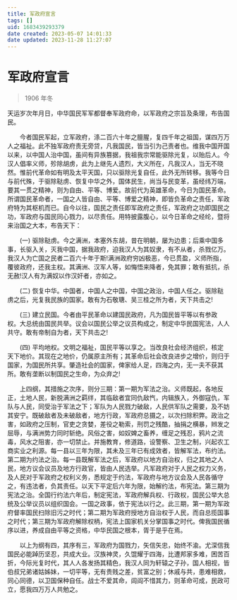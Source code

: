 ```yaml
---
title: 军政府宣言
tags: []
uid: 1683439293379
date created: 2023-05-07 14:01:33
date updated: 2023-11-28 11:27:07
---
```


# 军政府宣言

> 1906 年冬

天运岁次年月日，中华国民军军都督奉军政府命，以军政府之宗旨及条理，布告国民。

　　今者国民军起，立军政府，涤二百六十年之膻腥，复四千年之祖国，谋四万万人之福祉。此不独军政府责无旁贷，凡我国民，皆当引为己责者也。维我中国开国以来，以中国人治中国，虽间有异族篡据，我祖我宗常能驱除光复，以贻后人。今汉人倡率义师，殄除胡虏，此为上继先人遗烈，大义所在，凡我汉人，当无不晓然。惟前代革命如有明及太平天国，只以驱除光复自任，此外无所转移。我等今日与前代殊，于驱除鞑虏、恢复中华之外，国体民生，尚当与民变革，虽经纬万端，要其一贯之精神，则为自由、平等、博爱。故前代为英雄革命，今日为国民革命。所谓国民革命者，一国之人皆自由、平等、博爱之精神，即皆负革命之责任，军政府特为其枢机而已。自今以往，国民之责任即军政府之责任，军政府之功即国民之功，军政府与国民同心戮力，以尽责任。用特披露腹心，以今日革命之经纶，暨将来治国之大本，布告天下：

　　(一) 驱除鞑虏。今之满洲，本塞外东胡，昔在明朝，屡为边患；后乘中国多事，长驱入关，灭我中国，据我政府，迫我汉人为其奴隶，有不从者，杀戮亿万。我汉人为亡国之民者二百六十年于斯!满洲政府穷凶极恶，今已贯盈，义师所指，覆彼政府，还我主权。其满洲、汉军人等，如悔悟来降者，免其罪；敢有抵抗，杀无赦!汉人有为满奴以作汉奸者，亦如之。

　　(二) 恢复中华。中国者，中国人之中国，中国之政治，中国人任之。驱除鞑虏之后，光复我民族的国家。敢有为石敬瑭、吴三桂之所为者，天下共击之!

　　(三) 建立民国。今者由平民革命以建国民政府，凡为国民皆平等以有参政权。大总统由国民共举。议会以国民公举之议员构成之，制定中华民国宪法，人人共守。敢有帝制自为者，天下共击之!

　　(四) 平均地权。文明之福祉，国民平等以享之。当改良社会经济组织，核定天下地价。其现在之地价，仍属原主所有；其革命后社会改良进步之增价，则归于国家，为国民所共享。肇造社会的国家，俾家给人足，四海之内，无一夫不获其所。敢有垄断以制国民之生命，为众弃之!

　　上四纲，其措施之次序，则分三期：第一期为军法之治。义师既起，各地反正，土地人民，新脱满洲之羁绊，其临敌者宜同仇敌忾，内辑族入，外御寇仇，军队与人民，同受治于军法之下；军队为人民戮力破敌，人民供军队之需要，及不妨其安宁。既破敌者及未破敌者，地方行政，军政府总摄之，以次扫除积弊。政治之害，如政府之压制，官吏之贪婪，差役之勒索，刑罚之残酷，抽捐之横暴，辫发之屈辱，与满洲势力同时斩绝。风俗之害，如奴婢之畜养，缠足之残忍，鸦片之流毒，风水之阻害，亦一切禁止。并施教育，修道路，设警察、卫生之制，兴起农工商实业之利源。每一县以三年为限，其未及三年已有成效者，皆解军法，布约法。第二期为约法之治。每一县既解军法之后，军政府以地方自治权，归之其地之人民，地方议会议员及地方行政官，皆由人民选举。凡军政府对于人民之权力义务，及人民对于军政府之权利义务，悉规定于约法，军政府与地方议会及人民各循守之，有违法者，负其责任。以天下平定后六年为限，始解约法，布宪法。第三期为宪法之治。全国行约法六年后，制定宪法，军政府解兵权、行政权，国民公举大总统及公举议员以组织国会。一国之政事，依于宪法以行之。此三期，第一期为军政府督率国民扫除旧污之时代；第二期为军政府授地方自治权于人民，而自总揽国事之时代；第三期为军政府解除权柄，宪法上国家机关分掌国事之时代。俾我国民循序以进，养成自由平等之资格，中华民国之根本，胥于是乎在焉。

　　以上为纲有四，其序有三，军政府为国戮力，矢信矢忠，始终不渝。尤深信我国民必能踔历坚忍，共成大业。汉族神灵，久馄耀于四海，比遭邦家多难，困苦百折，今际光复时代，其人人各发扬其精色，我汉人同为轩辕之子孙，国人相视，皆伯叔兄弟诸姑姊妹，一切平等，无有贵贱之差，贫富之别；休戚与共，患难相救，同心同德，以卫国保种自任。战士不爱其命，闾阎不惜其力，则革命可成，民政可立，愿我四万万人共勉之。
